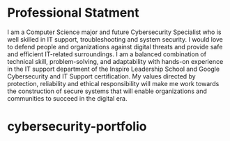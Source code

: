 # Professional Statment

I am a Computer Science major and future Cybersecurity Specialist who is well skilled in IT support, troubleshooting and system security. I would love to defend people and organizations against digital threats and provide safe and efficient IT-related surroundings. I am a balanced combination of technical skill, problem-solving, and adaptability with hands-on experience in the IT support department of the Inspire Leadership School and Google Cybersecurity and IT Support certification. My values directed by protection, reliability and ethical responsibility will make me work towards the construction of secure systems that will enable organizations and communities to succeed in the digital era.
# cybersecurity-portfolio
